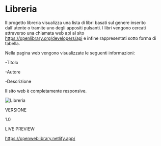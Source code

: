 # Libreria

Il progetto libreria visualizza una lista di libri basati sul genere inserito dall'utente o tramite uno degli appositi pulsanti. I libri vengono cercati attraverso una chiamata web api al sito https://openlibrary.org/developers/api e infine rappresentati sotto forma di tabella.

Nella pagina web vengono visualizzate le seguenti informazioni:

-Titolo

-Autore

-Descrizione

Il sito web è completamente responsive.

![Libreria](https://user-images.githubusercontent.com/85845784/146827386-8670bae8-24ab-478d-ab30-926e8c549833.png)

VERSIONE

1.0

LIVE PREVIEW

https://openweblibrary.netlify.app/

